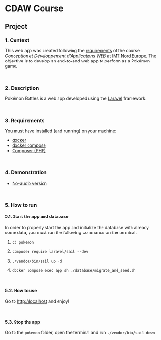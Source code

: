 # CDAW Course
## Project
### 1. Context
This web app was created following the [requirements](https://ceri-num.gitbook.io/uv-cdaw/infos/projet-pokemon) of the course _Conception et Développement d'Applications WEB_ at [IMT Nord Europe](https://imt-nord-europe.fr/en/). The objective is to develop an end-to-end web app to perform as a Pokémon game.

<br>

### 2. Description
Pokémon Battles is a web app developed using the [Laravel](https://laravel.com/) framework.

<br>

### 3. Requirements
You must have installed (and running) on your machine:
- [docker](https://docs.docker.com/get-docker/)
- [docker compose](https://docs.docker.com/compose/install/)
- [Composer (PHP)](https://getcomposer.org/download/)

<br>

### 4. Demonstration
- [No-audio version](https://youtu.be/8VKs2ZoIsDA)

<br>

### 5. How to run
#### 5.1. Start the app and database
In order to properly start the app and initialize the database with already some data, you must run the following commands on the terminal.

1) `cd pokemon`

2) `composer require laravel/sail --dev`

3) `./vendor/bin/sail up -d`

4) `docker compose exec app sh ./database/migrate_and_seed.sh`

<br>

#### 5.2. How to use
Go to [http://localhost](http://localhost) and enjoy! 

<br>

#### 5.3. Stop the app
Go to the `pokemon` folder, open the terminal and run `./vendor/bin/sail down`
